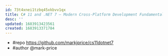 ```yaml
---
id: 73t4xnei1tzbq45xkbvv1qx
title: C# 11 and .NET 7 – Modern Cross-Platform Development Fundamentals
desc: ''
updated: 1683913423561
created: 1683913371784
---
```


- #repo  https://github.com/markjprice/cs11dotnet7
- #author @mark-price
